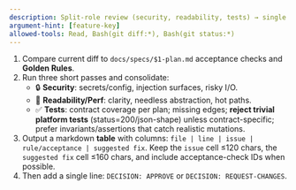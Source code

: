 ```yaml
---
description: Split-role review (security, readability, tests) → single decision
argument-hint: [feature-key]
allowed-tools: Read, Bash(git diff:*), Bash(git status:*)
---
```

1) Compare current diff to `docs/specs/$1-plan.md` acceptance checks and **Golden Rules**.
2) Run three short passes and consolidate:
   - 🔒 **Security**: secrets/config, injection surfaces, risky I/O.
   - 📖 **Readability/Perf**: clarity, needless abstraction, hot paths.
   - ✅ **Tests**: contract coverage per plan; missing edges; **reject trivial platform tests** (status=200/json-shape) unless contract-specific; prefer invariants/assertions that catch realistic mutations.
3) Output a markdown **table** with columns: `file | line | issue | rule/acceptance | suggested fix`. Keep the `issue` cell ≤120 chars, the `suggested fix` cell ≤160 chars, and include acceptance-check IDs when possible.
4) Then add a single line: `DECISION: APPROVE` or `DECISION: REQUEST-CHANGES`.
